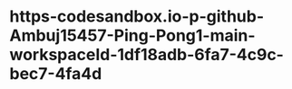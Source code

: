 # https-codesandbox.io-p-github-Ambuj15457-Ping-Pong1-main-workspaceId-1df18adb-6fa7-4c9c-bec7-4fa4d